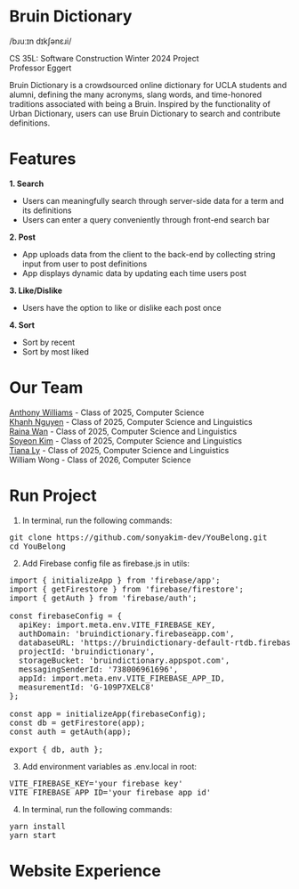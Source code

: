 # Bruin Dictionary
/bɹuːɪn dɪkʃənɛɹi/

CS 35L: Software Construction Winter 2024 Project <br> Professor Eggert

Bruin Dictionary is a crowdsourced online dictionary for UCLA students and alumni, defining the many acronyms, slang words, and time-honored traditions associated with being a Bruin. Inspired by the functionality of Urban Dictionary, users can use Bruin Dictionary to search and contribute definitions.

# Features
**1. Search**
+ Users can meaningfully search through server-side data for a term and its definitions
+ Users can enter a query conveniently through front-end search bar <br>

**2. Post**
+ App uploads data from the client to the back-end by collecting string input from user to post definitions
+ App displays dynamic data by updating each time users post <br>

**3. Like/Dislike**
+ Users have the option to like or dislike each post once <br>

**4. Sort**
+ Sort by recent
+ Sort by most liked

# Our Team
[Anthony Williams](https://www.linkedin.com/in/awilliamsworks/) - Class of 2025, Computer Science <br>
[Khanh Nguyen](https://www.linkedin.com/in/khanh-nguyen-794062230/) - Class of 2025, Computer Science and Linguistics <br>
[Raina Wan](https://www.linkedin.com/in/raina-wan-profile/) - Class of 2025, Computer Science and Linguistics <br>
[Soyeon Kim](https://www.linkedin.com/in/sonya-kim/) - Class of 2025, Computer Science and Linguistics <br>
[Tiana Ly](https://www.linkedin.com/in/tianaly/) - Class of 2025, Computer Science and Linguistics <br>
William Wong - Class of 2026, Computer Science

# Run Project
1. In terminal, run the following commands:
<pre>
git clone https://github.com/sonyakim-dev/YouBelong.git
cd YouBelong
</pre>
2. Add Firebase config file as firebase.js in utils:
<pre>
import { initializeApp } from 'firebase/app';
import { getFirestore } from 'firebase/firestore';
import { getAuth } from 'firebase/auth';

const firebaseConfig = {
  apiKey: import.meta.env.VITE_FIREBASE_KEY,
  authDomain: 'bruindictionary.firebaseapp.com',
  databaseURL: 'https://bruindictionary-default-rtdb.firebaseio.com',
  projectId: 'bruindictionary',
  storageBucket: 'bruindictionary.appspot.com',
  messagingSenderId: '738006961696',
  appId: import.meta.env.VITE_FIREBASE_APP_ID,
  measurementId: 'G-109P7XELC8'
};

const app = initializeApp(firebaseConfig);
const db = getFirestore(app);
const auth = getAuth(app);

export { db, auth };
</pre>
3. Add environment variables as .env.local in root:
<pre>
VITE_FIREBASE_KEY='your firebase key'
VITE_FIREBASE_APP_ID='your firebase app id'
</pre>
4. In terminal, run the following commands: 
<pre>
yarn install
yarn start
</pre>

# Website Experience
